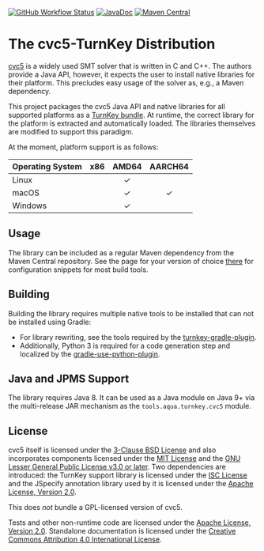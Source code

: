 <!--
   SPDX-License-Identifier: CC-BY-4.0

   Copyright 2019-2024 The TurnKey Authors

   This work is licensed under the Creative Commons Attribution 4.0
   International License.

   You should have received a copy of the license along with this
   work. If not, see <https://creativecommons.org/licenses/by/4.0/>.
-->

[![GitHub Workflow Status](https://img.shields.io/github/actions/workflow/status/tudo-aqua/cvc5-turnkey/ci.yml?logo=githubactions&logoColor=white)](https://github.com/tudo-aqua/cvc5-turnkey/actions)
[![JavaDoc](https://javadoc.io/badge2/tools.aqua/cvc5-turnkey/javadoc.svg)](https://javadoc.io/doc/tools.aqua/cvc5-turnkey)
[![Maven Central](https://img.shields.io/maven-central/v/tools.aqua/cvc5-turnkey?logo=apache-maven)](https://search.maven.org/artifact/tools.aqua/cvc5-turnkey)

# The cvc5-TurnKey Distribution

[cvc5](https://github.com/cvc5/cvc5) is a widely used SMT solver that is written in C and C++. The
authors provide a Java API, however, it expects the user to install native libraries for their
platform. This precludes easy usage of the solver as, e.g., a Maven dependency.

This project packages the cvc5 Java API and native libraries for all supported platforms as a
[TurnKey bundle](https://github.com/tudo-aqua/turnkey-support). At runtime, the correct library for
the platform is extracted and automatically loaded. The libraries themselves are modified to support
this paradigm.

At the moment, platform support is as follows:

| Operating System | x86 | AMD64 | AARCH64 |
| ---------------- | :-: | :---: | :-----: |
| Linux            |     |   ✓   |         |
| macOS            |     |   ✓   |    ✓    |
| Windows          |     |   ✓   |         |

## Usage

The library can be included as a regular Maven dependency from the Maven Central repository. See the
page for your version of choice [there](https://search.maven.org/artifact/tools.aqua/cvc5-turnkey)
for configuration snippets for most build tools.

## Building

Building the library requires multiple native tools to be installed that can not be installed using
Gradle:

- For library rewriting, see the tools required by the
  [turnkey-gradle-plugin](https://github.com/tudo-aqua/turnkey-gradle-plugin).
- Additionally, Python 3 is required for a code generation step and localized by the
  [gradle-use-python-plugin](https://github.com/xvik/gradle-use-python-plugin).

## Java and JPMS Support

The library requires Java 8. It can be used as a Java module on Java 9+ via the multi-release JAR
mechanism as the `tools.aqua.turnkey.cvc5` module.

## License

cvc5 itself is licensed under the
[3-Clause BSD License](https://opensource.org/licenses/BSD-3-Clause) and also incorporates
components licensed under the [MIT License](https://opensource.org/licenses/MIT) and the
[GNU Lesser General Public License v3.0 or later](https://www.gnu.org/licenses/lgpl-3.0.en.html).
Two dependencies are introduced: the TurnKey support library is licensed under the
[ISC License](https://opensource.org/licenses/ISC) and the JSpecify annotation library used by it is
licensed under the [Apache License, Version 2.0](https://www.apache.org/licenses/LICENSE-2.0).

This does _not_ bundle a GPL-licensed version of cvc5.

Tests and other non-runtime code are licensed under the
[Apache License, Version 2.0](https://www.apache.org/licenses/LICENSE-2.0). Standalone documentation
is licensed under the
[Creative Commons Attribution 4.0 International License](https://creativecommons.org/licenses/by/4.0/).
